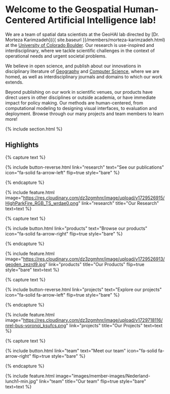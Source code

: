 ---
---

# Welcome to the Geospatial Human-Centered Artificial Intelligence lab!

We are a team of spatial data scientists at the GeoHAI lab directed by [Dr. Morteza Karimzadeh]({{ site.baseurl }}/members/morteza-karimzadeh.html) at the [University of Colorado Boulder](https://www.colorado.edu/). Our research is use-inspired and interdisciplinary, where we tackle scientific challenges in the context of operational needs and urgent societal problems.

We believe in open science, and publish about our innovations in disciplinary literature of [Geography](https://www.colorado.edu/geography/) and [Computer Science](https://www.colorado.edu/cs/), where we are homed, as well as interdisciplinary journals and domains to which our work extends. 

Beyond publishing on our work in scientific venues, our products have direct users in other disciplines or outside academia, or have immediate impact for policy making. Our methods are human-centered, from computational modeling to designing visual interfaces, to evaluation and deployment. 
Browse through our many projects and team members to learn more!

{% include section.html %}

## Highlights

{% capture text %}

<!-- Check out our research papers -->

{%
  include button-reverse.html
  link="research"
  text="See our publications"
  icon="fa-solid fa-arrow-left"
  flip=true
  style="bare"
%}

{% endcapture %}

{%
  include feature.html
  image="https://res.cloudinary.com/dz3zgmhnr/image/upload/v1729526915/HighParkFire_RGB_TS_wrdae0.png"
  link="research"
  title="Our Research"
  text=text
%}

{% capture text %}

<!-- Lorem ipsum dolor sit amet, consectetur adipiscing elit, sed do eiusmod tempor incididunt ut labore et dolore magna aliqua. -->

{%
  include button.html
  link="products"
  text="Browse our products"
  icon="fa-solid fa-arrow-right"
  flip=true
  style="bare"
%}

{% endcapture %}

{%
  include feature.html
  image="https://res.cloudinary.com/dz3zgmhnr/image/upload/v1729526913/geoden_zezrd9.jpg"
  link="products"
  title="Our Products"
  flip=true
  style="bare"
  text=text
%}

{% capture text %}

<!-- text -->

{%
  include button-reverse.html
  link="projects"
  text="Explore our projects"
  icon="fa-solid fa-arrow-left"
  flip=true
  style="bare"
%}

{% endcapture %}

{%
  include feature.html
  image="https://res.cloudinary.com/dz3zgmhnr/image/upload/v1729718116/nrel-bus-voronoi_ksufcs.png"
  link="projects"
  title="Our Projects"
  text=text
%}

{% capture text %}

<!-- text -->

{%
  include button.html
  link="team"
  text="Meet our team"
  icon="fa-solid fa-arrow-right"
  flip=true
  style="bare"
%}

{% endcapture %}

{%
  include feature.html
  image="images/member-images/Nederland-lunch1-min.jpg"
  link="team"
  title="Our team"
  flip=true
  style="bare"
  text=text
%}